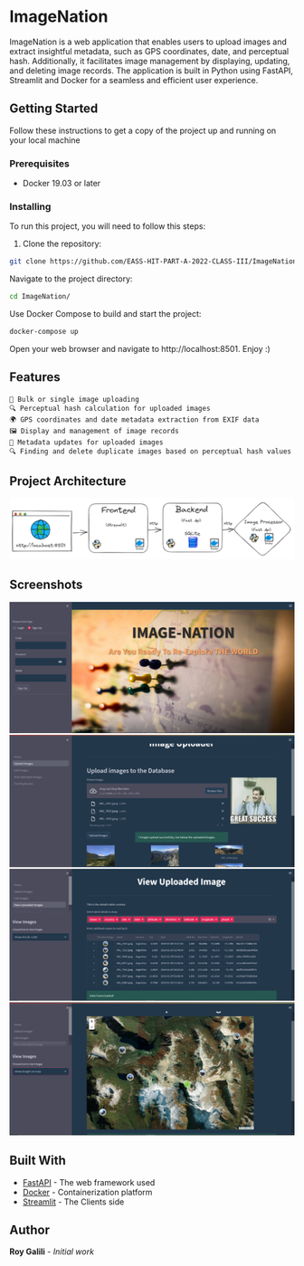 # ImageNation

ImageNation is a web application that enables users to upload images and extract insightful metadata, such as GPS coordinates, date, and perceptual hash. Additionally, it facilitates image management by displaying, updating, and deleting image records. The application is built in Python using FastAPI, Streamlit and Docker for a seamless and efficient user experience.

## Getting Started

Follow these instructions to get a copy of the project up and running on your local machine

### Prerequisites

- Docker 19.03 or later

### Installing

To run this project, you will need to follow this steps:

1. Clone the repository:

```bash
git clone https://github.com/EASS-HIT-PART-A-2022-CLASS-III/ImageNation.git
```
Navigate to the project directory:

```bash
cd ImageNation/
```

Use Docker Compose to build and start the project:

```bash
docker-compose up
```

Open your web browser and navigate to http://localhost:8501.
Enjoy :)

## Features

    📁 Bulk or single image uploading
    🔍 Perceptual hash calculation for uploaded images
    🌍 GPS coordinates and date metadata extraction from EXIF data
    🖼 Display and management of image records
    🔄 Metadata updates for uploaded images
    🔍 Finding and delete duplicate images based on perceptual hash values

## Project Architecture
<p align="center">
  <img src="/res/ProjArc.png"/>
</p> 

## Screenshots
<p align="center">
  <img src="/res/main.png"/>
  <img src="/res/upload.png"/>
  <img src="/res/details.png"/>
  <img src="/res/map.png"/>
</p> 

## Built With

* [FastAPI](https://fastapi.tiangolo.com/) - The web framework used
* [Docker](https://www.docker.com/) - Containerization platform
* [Streamlit](https://streamlit.io/) - The Clients side 

## Author

**Roy Galili** - *Initial work*